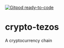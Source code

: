 [![Gitpod ready-to-code](https://img.shields.io/badge/Gitpod-ready--to--code-blue?logo=gitpod)](https://gitpod.io/#https://github.com/LaPrelle10/crypto-tezos)

# crypto-tezos
A cryptocurrency chain 
